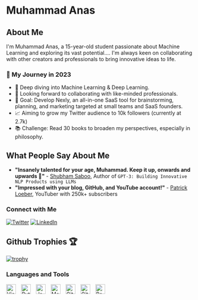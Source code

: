 # Muhammad Anas

## About Me
I'm Muhammad Anas, a 15-year-old student passionate about Machine Learning and exploring its vast potential.... I'm always keen on collaborating with other creators and professionals to bring innovative ideas to life.
### 🌟 My Journey in 2023
- 🌱 Deep diving into Machine Learning & Deep Learning.
- 🤝 Looking forward to collaborating with like-minded professionals.
- 🚀 Goal: Develop Nexly, an all-in-one SaaS tool for brainstorming, planning, and marketing targeted at small teams and SaaS founders.
- 📈 Aiming to grow my Twitter audience to 10k followers (currently at 2.7k)
- 📚 Challenge: Read 30 books to broaden my perspectives, especially in philosophy.

## What People Say About Me
* **"Insanely talented for your age, Muhammad. Keep it up, onwards and upwards 🚀"** - [Shubham Saboo](https://twitter.com/Saboo_Shubham_/status/1571165600428466179), Author of `GPT-3: Building Innovative NLP Products using LLMs`
* **"Impressed with your blog, GitHub, and YouTube account!"** - [Patrick Loeber](https://twitter.com/python_engineer), YouTuber with 250k+ subscribers

### Connect with Me

[![Twitter](https://img.icons8.com/color/48/000000/twitter--v1.png)](https://twitter.com/MuhammadAnas707)
[![LinkedIn](https://img.icons8.com/color/48/000000/linkedin.png)](https://www.linkedin.com/in/muhammadanas0716)


## Github Trophies 🏆

[![trophy](https://github-profile-trophy.vercel.app/?username=muhammadanas0716&margin-w=15&margin-h=15&theme=gruvbox)](https://github.com/ryo-ma/github-profile-trophy)

### Languages and Tools

<img alt="Visual Studio Code" width="26px" src="https://cdn.jsdelivr.net/gh/devicons/devicon/icons/vscode/vscode-original.svg" style="padding-right:10px;" />
<img alt="Python" width="26px" src="https://cdn.jsdelivr.net/gh/devicons/devicon/icons/python/python-original.svg" style="padding-right:10px;" />
<img alt="JavaScript" width="26px" src="https://cdn.jsdelivr.net/gh/devicons/devicon/icons/javascript/javascript-original.svg" style="padding-right:10px;" />
<img alt="MongoDB" width="26px" src="https://cdn.jsdelivr.net/gh/devicons/devicon/icons/mongodb/mongodb-original.svg" style="padding-right:10px;" />
<img alt="Git" width="26px" src="https://cdn.jsdelivr.net/gh/devicons/devicon/icons/git/git-original.svg" style="padding-right:10px;" />
<img alt="GitHub" width="26px" src="https://user-images.githubusercontent.com/3369400/139447912-e0f43f33-6d9f-45f8-be46-2df5bbc91289.png" style="padding-right:10px;" />
<img alt="Bash" width="26px" src="https://cdn.jsdelivr.net/gh/devicons/devicon/icons/bash/bash-original.svg" />
